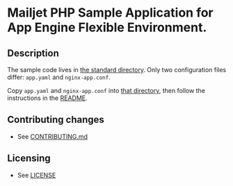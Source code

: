 # Mailjet PHP Sample Application for App Engine Flexible Environment.

## Description

The sample code lives in [the standard directory](../../standard/mailjet).
Only two configuration files differ: `app.yaml` and `nginx-app.conf`.

Copy `app.yaml` and `nginx-app.conf` into [that directory](../../standard/mailjet),
then follow the instructions in the [README](../../standard/mailjet/README.md).

## Contributing changes

* See [CONTRIBUTING.md](../../../CONTRIBUTING.md)

## Licensing

* See [LICENSE](../../../LICENSE)


